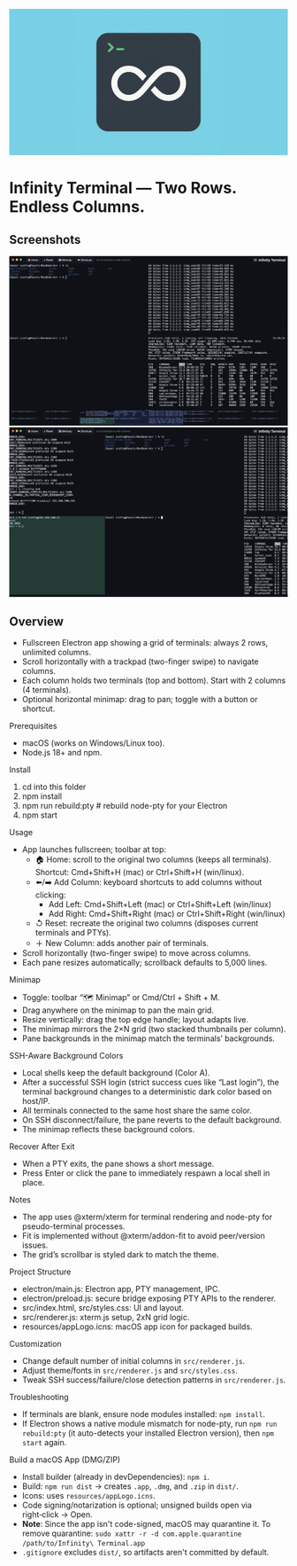 ![Infinity Terminal](resources/appLogoWithBackground_1200x630px.png)

# Infinity Terminal — Two Rows. Endless Columns.

## Screenshots

![App Screenshot 1](resources/screenshot.png)
![App Screenshot 2](resources/screenshot2.png)

## Overview
- Fullscreen Electron app showing a grid of terminals: always 2 rows, unlimited columns.
- Scroll horizontally with a trackpad (two-finger swipe) to navigate columns.
- Each column holds two terminals (top and bottom). Start with 2 columns (4 terminals).
 - Optional horizontal minimap: drag to pan; toggle with a button or shortcut.

Prerequisites
- macOS (works on Windows/Linux too).
- Node.js 18+ and npm.

Install
1. cd into this folder
2. npm install
3. npm run rebuild:pty   # rebuild node-pty for your Electron
4. npm start

Usage
- App launches fullscreen; toolbar at top:
  - 🏠 Home: scroll to the original two columns (keeps all terminals). Shortcut: Cmd+Shift+H (mac) or Ctrl+Shift+H (win/linux).
  - ⬅️/➡️ Add Column: keyboard shortcuts to add columns without clicking:
    - Add Left: Cmd+Shift+Left (mac) or Ctrl+Shift+Left (win/linux)
    - Add Right: Cmd+Shift+Right (mac) or Ctrl+Shift+Right (win/linux)
  - ↺ Reset: recreate the original two columns (disposes current terminals and PTYs).
  - ＋ New Column: adds another pair of terminals.
- Scroll horizontally (two-finger swipe) to move across columns.
- Each pane resizes automatically; scrollback defaults to 5,000 lines.

Minimap
- Toggle: toolbar “🗺 Minimap” or Cmd/Ctrl + Shift + M.
- Drag anywhere on the minimap to pan the main grid.
- Resize vertically: drag the top edge handle; layout adapts live.
- The minimap mirrors the 2×N grid (two stacked thumbnails per column).
- Pane backgrounds in the minimap match the terminals’ backgrounds.

SSH-Aware Background Colors
- Local shells keep the default background (Color A).
- After a successful SSH login (strict success cues like “Last login”), the
  terminal background changes to a deterministic dark color based on host/IP.
- All terminals connected to the same host share the same color.
- On SSH disconnect/failure, the pane reverts to the default background.
- The minimap reflects these background colors.

Recover After Exit
- When a PTY exits, the pane shows a short message.
- Press Enter or click the pane to immediately respawn a local shell in place.

Notes
- The app uses @xterm/xterm for terminal rendering and node-pty for pseudo-terminal processes.
- Fit is implemented without @xterm/addon-fit to avoid peer/version issues.
 - The grid’s scrollbar is styled dark to match the theme.

Project Structure
- electron/main.js: Electron app, PTY management, IPC.
- electron/preload.js: secure bridge exposing PTY APIs to the renderer.
- src/index.html, src/styles.css: UI and layout.
- src/renderer.js: xterm.js setup, 2xN grid logic.
 - resources/appLogo.icns: macOS app icon for packaged builds.

Customization
- Change default number of initial columns in `src/renderer.js`.
- Adjust theme/fonts in `src/renderer.js` and `src/styles.css`.
 - Tweak SSH success/failure/close detection patterns in `src/renderer.js`.

Troubleshooting
- If terminals are blank, ensure node modules installed: `npm install`.
- If Electron shows a native module mismatch for node-pty, run `npm run rebuild:pty` (it auto-detects your installed Electron version), then `npm start` again.

Build a macOS App (DMG/ZIP)
- Install builder (already in devDependencies): `npm i`.
- Build: `npm run dist` → creates `.app`, `.dmg`, and `.zip` in `dist/`.
- Icons: uses `resources/appLogo.icns`.
- Code signing/notarization is optional; unsigned builds open via right‑click → Open.
- **Note**: Since the app isn't code-signed, macOS may quarantine it. To remove quarantine: `sudo xattr -r -d com.apple.quarantine /path/to/Infinity\ Terminal.app`
- `.gitignore` excludes `dist/`, so artifacts aren't committed by default.
